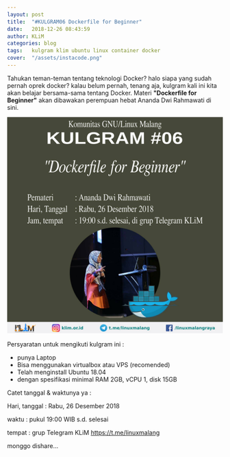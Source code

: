 ```yaml
---
layout: post
title:  "#KULGRAM06 Dockerfile for Beginner"
date:   2018-12-26 08:43:59
author: KLiM
categories: blog
tags:	kulgram klim ubuntu linux container docker
cover:  "/assets/instacode.png"
---
```



Tahukan teman-teman tentang teknologi Docker? halo siapa yang sudah pernah oprek docker? kalau belum pernah, tenang aja, kulgram kali ini kita akan belajar bersama-sama tentang Docker. Materi **"Dockerfile for Beginner"** akan dibawakan perempuan hebat Ananda Dwi Rahmawati di sini.

![Poster Kulgram 06](/assets/images/kulgram06.jpg)

Persyaratan untuk mengikuti kulgram ini :
- punya Laptop
- Bisa menggunakan virtualbox atau VPS (recomended)
- Telah menginstall Ubuntu 18.04 
- dengan spesifikasi minimal RAM 2GB, vCPU 1, disk 15GB

Catet tanggal & waktunya ya :

Hari, tanggal : Rabu, 26 Desember 2018

waktu : pukul 19:00 WIB s.d. selesai

tempat : grup Telegram KLiM https://t.me/linuxmalang

monggo dishare...